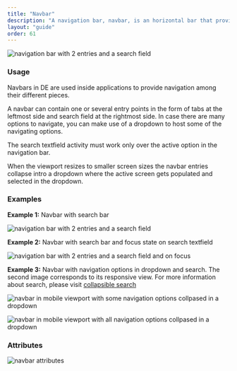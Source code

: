 ```yaml
---
title: "Navbar"
description: "A navigation bar, navbar, is an horizontal bar that provides several access points to different parts of a system."
layout: "guide"
order: 61
---
```


![navigation bar with 2 entries and a search field](/images/lexicon-1/Navbar.png)

### Usage

Navbars in DE are used inside applications to provide navigation among their different pieces.

A navbar can contain one or several entry points in the form of tabs at the leftmost side and search field at the rightmost side. In case there are many options to navigate, you can make use of a dropdown to host some of the navigating options.

The search textfield activity must work only over the active option in the navigation bar.

When the viewport resizes to smaller screen sizes the navbar entries collapse intro a dropdown where the active screen gets populated and selected in the dropdown.

### Examples

**Example 1:** Navbar with search bar

![navigation bar with 2 entries and a search field](/images/lexicon-1/Navbar.png)

**Example 2:** Navbar with search bar and focus state on search textfield

![navigation bar with 2 entries and a search field and on focus](/images/lexicon-1/NavbarFocusSearch.png)

**Example 3:** Navbar with navigation options in dropdown and search. The second image corresponds to its responsive view. For more information about search, please visit [collapsible search](../collapsible-search)

![navbar in mobile viewport with some navigation options collpased in a dropdown](/images/lexicon-1/NavbarDropdown.png)

![navbar in mobile viewport with all navigation options collpased in a dropdown](/images/lexicon-1/NavbarDropdownMobile.png)

### Attributes

![navbar attributes](/images/lexicon-1/navbarAttributes.png)


